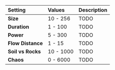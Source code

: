 | Setting           | Values    | Description |
| :---------------- | :-------- | :---------- |
| **Size**          | 10 - 256  | TODO        |
| **Duration**      | 1 - 100   | TODO        |
| **Power**         | 5 - 300   | TODO        |
| **Flow Distance** | 1 - 15    | TODO        |
| **Soil vs Rocks** | 10 - 1000 | TODO        |
| **Chaos**         | 0 - 6000  | TODO        |






<!--examples-->
